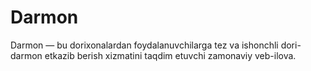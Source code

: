 # Darmon
Darmon — bu dorixonalardan foydalanuvchilarga tez va ishonchli dori-darmon etkazib berish xizmatini taqdim etuvchi zamonaviy veb-ilova.
